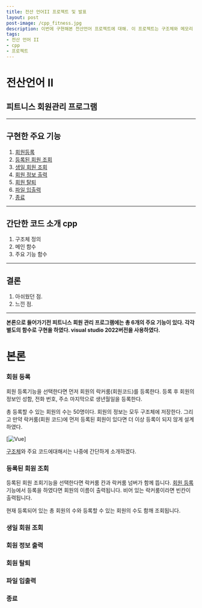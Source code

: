 ```yaml
---
title: 전산 언어II 프로젝트 및 발표
layout: post
post-image: /cpp_fitness.jpg
description: 이번에 구현해본 전산언어 프로젝트에 대해. 이 프로젝트는 구조체와 메모리 동적할당, 파일 입출력등의 기능등을 사용하였다. 
tags:
- 전산 언어 II
- cpp
- 프로젝트
---
```


# 전산언어 II 

## 피트니스 회원관리 프로그램


---

## 구현한 주요 기능
1. [회원등록](#회원-등록)
2. [등록된 회원 조회](#등록된-회원-조회)
3. [생일 회원 조회](#생일-회원-조회) 
4. [회원 정보 출력](#회원-정보-출력)
5. [회원 탈퇴](#회원-탈퇴) 
6. [파일 입출력](#파일-입출력)
7. [종료](#종료)
    

---

## 간단한 코드 소개 cpp 
1. 구조체 정의
2. 메인 함수
3. 주요 기능 함수


---
## 결론 
1. 아쉬웠던 점.
2. 느낀 점.


---

**본론으로 들어가기전 피트니스 회원 관리 프로그램에는 총 6개의 주요 기능이 있다. 각각 별도의 함수로 구현을 하였다. visual studio 2022버전을 사용하였다.**

본론
===


 
### 회원 등록

회원 등록기능을 선택한다면 먼저 회원의 락커룸(회원코드)를 등록한다. 등록 후 회원의 정보인 성함, 전화 번호, 주소 마지막으로 생년월일을 등록한다. 

총 등록할 수 있는 회원의 수는 50명이다. 회원의 정보는 모두 구조체에 저장한다. 
그리고 만약 락커룸(회원 코드)에 먼저 등록된 회원이 있다면 더 이상 등록이 되지 않게 설계하였다.

[![Vue](/sign_in_1.jpg)]


[구조체](#구조체)와 주요 코드에대해서는 나중에 간단하게 소개하겠다.


### 등록된 회원 조회

등록된 회원 조회기능을 선택한다면 락커룸 칸과 락커룸 넘버가 함께 뜹니다. [회원 등록](#회원-등록)기능에서 등록을 하였다면
회원의 이름이 출력됩니다. 비어 있는 락커룸이라면 빈칸이 출력됩니다. 

현재 등록되어 있는 총 회원의 수와 등록할 수 있는 회원의 수도 함깨 조회됩니다. 

### 생일 회원 조회

### 회원 정보 출력

### 회원 탈퇴

### 파일 입출력

### 종료


